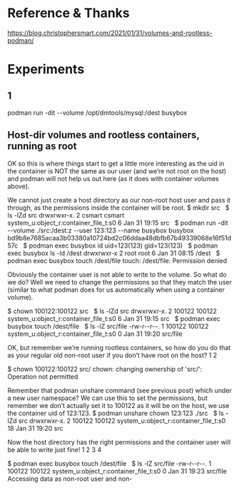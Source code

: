 # Reference & Thanks

https://blog.christophersmart.com/2021/01/31/volumes-and-rootless-podman/

# Experiments

## 1

podman run -dit --volume /opt/dmtools/mysql:/dest busybox

## Host-dir volumes and rootless containers, running as root

OK so this is where things start to get a little more interesting as the uid in the container is NOT the same as our user (and we’re not root on the host) and podman will not help us out here (as it does with container volumes above).

We cannot just create a host directory as our non-root host user and pass it through, as the permissions inside the container will be root.
$ mkdir src
 
$ ls -lZd src
drwxrwxr-x. 2 csmart csmart system_u:object_r:container_file_t:s0 6 Jan 31 19:15 src
 
$ podman run -dit --volume ./src:/dest:z --user 123:123 --name busybox busybox
bd9b8e7685acaa3b03380a10724bd2c06ddaa48dbfb67b49339068e16f51d57c
 
$ podman exec busybox id
uid=123(123) gid=123(123)
 
$ podman exec busybox ls -ld /dest
drwxrwxr-x    2 root     root             6 Jan 31 08:15 /dest
 
$ podman exec busybox touch /dest/file
touch: /dest/file: Permission denied

Obviously the container user is not able to write to the volume. So what do we do? Well we need to change the permissions so that they match the user (similar to what podman does for us automatically when using a container volume).

$ chown 100122:100122 src
 
$ ls -lZd src
drwxrwxr-x. 2 100122 100122 system_u:object_r:container_file_t:s0 6 Jan 31 19:15 src
 
$ podman exec busybox touch /dest/file
 
$ ls -lZ src/file
-rw-r--r--. 1 100122 100122 system_u:object_r:container_file_t:s0 0 Jan 31 19:20 src/file

OK, but remember we’re running rootless containers, so how do you do that as your regular old non-root user if you don’t have root on the host?
1
2
	
$ chown 100122:100122 src/
chown: changing ownership of 'src/': Operation not permitted

Remember that podman unshare command (see previous post) which under a new user namespace? We can use this to set the permissions, but remember we don’t actually set it to 100122 as it will be on the host, we use the container uid of 123:123.
$ podman unshare chown 123:123 ./src
 
$ ls -lZd src
drwxrwxr-x. 2 100122 100122 system_u:object_r:container_file_t:s0 18 Jan 31 19:20 src

Now the host directory has the right permissions and the container user will be able to write just fine!
1
2
3
4
	
$ podman exec busybox touch /dest/file
 
$ ls -lZ src/file
-rw-r--r--. 1 100122 100122 system_u:object_r:container_file_t:s0 0 Jan 31 19:23 src/file
Accessing data as non-root user and non-
